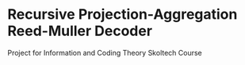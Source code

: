 # Recursive Projection-Aggregation Reed-Muller Decoder
Project for Information and Coding Theory Skoltech Course
